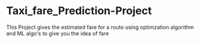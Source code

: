 # Taxi_fare_Prediction-Project
This Project gives the estimated fare for a route using optimzation algorithm and ML algo's to give you the idea of fare 

